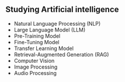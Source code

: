 ## Studying Artificial intelligence
* Natural Language Processing (NLP)
* Large Language Model (LLM)
* Pre-Training Model
* Fine-Tuning Model
* Transfer Learning Model
* Retrieval-Augmented Generation (RAG)
* Computer Vision
* Image Processing
* Audio Processing